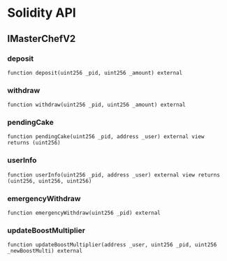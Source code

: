 # Solidity API

## IMasterChefV2

### deposit

```solidity
function deposit(uint256 _pid, uint256 _amount) external
```

### withdraw

```solidity
function withdraw(uint256 _pid, uint256 _amount) external
```

### pendingCake

```solidity
function pendingCake(uint256 _pid, address _user) external view returns (uint256)
```

### userInfo

```solidity
function userInfo(uint256 _pid, address _user) external view returns (uint256, uint256, uint256)
```

### emergencyWithdraw

```solidity
function emergencyWithdraw(uint256 _pid) external
```

### updateBoostMultiplier

```solidity
function updateBoostMultiplier(address _user, uint256 _pid, uint256 _newBoostMulti) external
```

